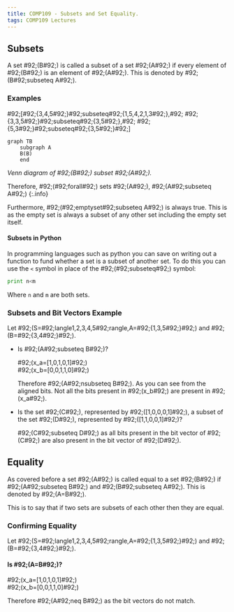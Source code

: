 ```yaml
---
title: COMP109 - Subsets and Set Equality.
tags: COMP109 Lectures
---
```

## Subsets
A set \#92;(B\#92;) is called a subset of a set \#92;(A\#92;) if every element of \#92;(B\#92;) is an element of \#92;(A\#92;). This is denoted by \#92;(B\#92;subseteq A\#92;).

### Examples
\#92;[\#92;{3,4,5\#92;}\#92;subseteq\#92;{1,5,4,2,1,3\#92;},\#92; \#92;{3,3,5\#92;}\#92;subseteq\#92;{3,5\#92;},\#92; \#92;{5,3\#92;}\#92;subseteq\#92;{3,5\#92;}\#92;]


```mermaid
graph TB
    subgraph A
    B(B)
    end
```
*Venn diagram of \#92;(B\#92;) subset \#92;(A\#92;).*

Therefore, \#92;(\#92;forall\#92;) sets \#92;(A\#92;), \#92;(A\#92;subseteq A\#92;)
{:.info}

Furthermore, \#92;(\#92;emptyset\#92;subseteq A\#92;) is always true. This is as the empty set is always a subset of any other set including the empty set itself.

#### Subsets in Python
In programming languages such as python you can save on writing out a function to fund whether a set is a subset of another set. To do this you can use the `<` symbol in place of the \#92;(\#92;subseteq\#92;) symbol:

```python
print n<m
```

Where `n` and `m` are both sets.

### Subsets and Bit Vectors Example
Let \#92;(S=\#92;langle1,2,3,4,5\#92;rangle,A=\#92;{1,3,5\#92;}\#92;) and \#92;(B=\#92;{3,4\#92;}\#92;).

* Is \#92;(A\#92;subseteq B\#92;)?

	\#92;(x_a=[1,0,1,0,1]\#92;)  
	\#92;(x_b=[0,0,1,1,0]\#92;)
	
	Therefore \#92;(A\#92;nsubseteq B\#92;). As you can see from the aligned bits. Not all the bits present in \#92;(x_b\#92;) are present in \#92;(x_a\#92;).

* Is the set \#92;(C\#92;), represented by \#92;([1,0,0,0,1]\#92;), a subset  of the set \#92;(D\#92;), represented by \#92;([1,1,0,0,1]\#92;)?
	
	\#92;(C\#92;subseteq D\#92;) as all bits present in the bit vector of \#92;(C\#92;) are also present in the bit vector of \#92;(D\#92;).
	
## Equality
As covered before a set \#92;(A\#92;) is called equal to a set \#92;(B\#92;) if \#92;(A\#92;subseteq B\#92;) and \#92;(B\#92;subseteq A\#92;). This is denoted by \#92;(A=B\#92;).

This is to say that if two sets are subsets of each other then they are equal.

### Confirming Equality
Let \#92;(S=\#92;langle1,2,3,4,5\#92;rangle,A=\#92;{1,3,5\#92;}\#92;) and \#92;(B=\#92;{3,4\#92;}\#92;).

#### Is \#92;(A=B\#92;)?
\#92;(x_a=[1,0,1,0,1]\#92;)  
\#92;(x_b=[0,0,1,1,0]\#92;)

Therefore \#92;(A\#92;neq B\#92;) as the bit vectors do not match.
